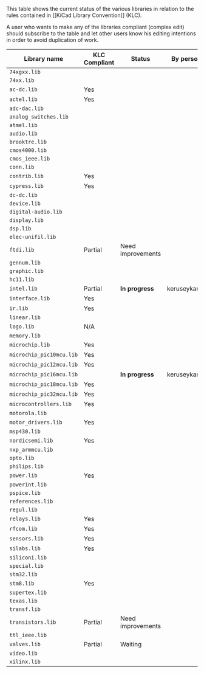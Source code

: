This table shows the current status of the various libraries in relation to the rules contained in [[KiCad Library Convention]] (KLC).

A user who wants to make any of the libraries compliant (complex edit) should subscribe to the table and let other users know his editing intentions in order to avoid duplication of work.

| Library name             | KLC Compliant | Status            | By person    |
|--------------------------|---------------|-------------------|--------------|
| `74xgxx.lib`             |               |                   |              |
| `74xx.lib`               |               |                   |              |
| `ac-dc.lib`              | Yes           |                   |              |
| `actel.lib`              | Yes           |                   |              |
| `adc-dac.lib`            |               |                   |              |
| `analog_switches.lib`    |               |                   |              |
| `atmel.lib`              |               |                   |              |
| `audio.lib`              |               |                   |              |
| `brooktre.lib`           |               |                   |              |
| `cmos4000.lib`           |               |                   |              |
| `cmos_ieee.lib`          |               |                   |              |
| `conn.lib`               |               |                   |              |
| `contrib.lib`            | Yes           |                   |              |
| `cypress.lib`            | Yes           |                   |              |
| `dc-dc.lib`              |               |                   |              |
| `device.lib`             |               |                   |              |
| `digital-audio.lib`      |               |                   |              |
| `display.lib`            |               |                   |              |
| `dsp.lib`                |               |                   |              |
| `elec-unifil.lib`        |               |                   |              |
| `ftdi.lib`               | Partial       | Need improvements |              |
| `gennum.lib`             |               |                   |              |
| `graphic.lib`            |               |                   |              |
| `hc11.lib`               |               |                   |              |
| `intel.lib`              | Partial       | **In progress**   | keruseykaryu |
| `interface.lib`          | Yes           |                   |              |
| `ir.lib`                 | Yes           |                   |              |
| `linear.lib`             |               |                   |              |
| `logo.lib`               | N/A           |                   |              |
| `memory.lib`             |               |                   |              |
| `microchip.lib`          | Yes           |                   |              |
| `microchip_pic10mcu.lib` | Yes           |                   |              |
| `microchip_pic12mcu.lib` | Yes           |                   |              |
| `microchip_pic16mcu.lib` |               | **In progress**   | keruseykaryu |
| `microchip_pic18mcu.lib` | Yes           |                   |              |
| `microchip_pic32mcu.lib` | Yes           |                   |              |
| `microcontrollers.lib`   | Yes           |                   |              |
| `motorola.lib`           |               |                   |              |
| `motor_drivers.lib`      | Yes           |                   |              |
| `msp430.lib`             |               |                   |              |
| `nordicsemi.lib`         | Yes           |                   |              |
| `nxp_armmcu.lib`         |               |                   |              |
| `opto.lib`               |               |                   |              |
| `philips.lib`            |               |                   |              |
| `power.lib`              | Yes           |                   |              |
| `powerint.lib`           |               |                   |              |
| `pspice.lib`             |               |                   |              |
| `references.lib`         |               |                   |              |
| `regul.lib`              |               |                   |              |
| `relays.lib`             | Yes           |                   |              |
| `rfcom.lib`              | Yes           |                   |              |
| `sensors.lib`            | Yes           |                   |              |
| `silabs.lib`             | Yes           |                   |              |
| `siliconi.lib`           |               |                   |              |
| `special.lib`            |               |                   |              |
| `stm32.lib`              |               |                   |              |
| `stm8.lib`               | Yes           |                   |              |
| `supertex.lib`           |               |                   |              |
| `texas.lib`              |               |                   |              |
| `transf.lib`             |               |                   |              |
| `transistors.lib`        | Partial       | Need improvements |              |
| `ttl_ieee.lib`           |               |                   |              |
| `valves.lib`             | Partial       | Waiting           |              |
| `video.lib`              |               |                   |              |
| `xilinx.lib`             |               |                   |              |